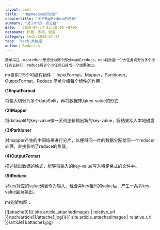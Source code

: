 ```yaml
---
layout: post
title:  "MapReduce的总结"
crawlertitle: "关于MapReduce的总结"
summary: "对于mr的一点总结"
date:   2019-04-17 23:10:00 +0700
cataname: 积累，等待，蜕变
category: tech/2019-04-17
tags: 'tech-大数据'
author: Roderick
---
```

`简单描述：mapreduce思想分为两个部分map和reduce，map将数据一个大任务切分为多个小任务去执行，reduce将多个小任务归并成一个结果输出。`


mr提供了5个可编程组件：
InputFormat，Mapper，Partitioner，OutputFormat，Reduce
简单介绍每个组件的作用：

**(1)InputFormat**

将输入切分为多个dataSplit，再将数据转为key-value的形式

**(2)Mapper**

将datasplit的key-value做一系列逻辑输出新的key-value，将结果写入本地磁盘


**(3)Paritioner**

对mapper产生的中间结果进行分片，以便将同一片的数据分配给同一个reducer处理，直接影响了reduce的负载。


**(4)OutputFormat**

描述输出数据的格式，能够将输入的key-value写入特定格式的文件中。


**(5)Reduce**

以key对应的value列表作为输入，经合并key相同的value后，产生一系列key-value最为输出。

mr的架构图：

[![attache9]({{ site.article_attachedimages | relative_url }}/tech/article11/attache1.jpg)]({{ site.article_attachedimages | relative_url }}/article11/attache1.jpg)
